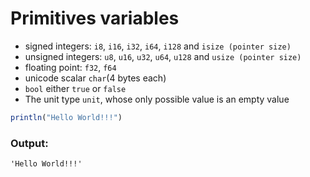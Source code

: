 # Primitives variables
- signed integers: ```i8```, ```i16```, ```i32```, ```i64```, ```i128``` and ```isize (pointer size)```
- unsigned integers: ```u8```, ```u16```, ```u32```, ```u64```, ```u128``` and ```usize (pointer size)```
- floating point: ```f32```, ```f64```
- unicode scalar  ```char```(4 bytes each)
- ```bool``` either ```true``` or ```false```
- The unit type ```unit```, whose only possible value is an empty value
```julia
println("Hello World!!!")
```

### Output:
```
'Hello World!!!'
```
